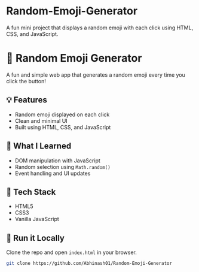 # Random-Emoji-Generator
A fun mini project that displays a random emoji with each click using HTML, CSS, and JavaScript.

# 🎲 Random Emoji Generator

A fun and simple web app that generates a random emoji every time you click the button!

## 💡 Features
- Random emoji displayed on each click
- Clean and minimal UI
- Built using HTML, CSS, and JavaScript

## 🧠 What I Learned
- DOM manipulation with JavaScript
- Random selection using `Math.random()`
- Event handling and UI updates

## 🔧 Tech Stack
- HTML5
- CSS3
- Vanilla JavaScript



## 🚀 Run it Locally
Clone the repo and open `index.html` in your browser.

```bash
git clone https://github.com/Abhinash01/Random-Emoji-Generator
